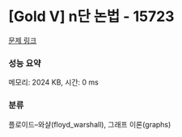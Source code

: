# [Gold V] n단 논법 - 15723 

[문제 링크](https://www.acmicpc.net/problem/15723) 

### 성능 요약

메모리: 2024 KB, 시간: 0 ms

### 분류

플로이드–와샬(floyd_warshall), 그래프 이론(graphs)

